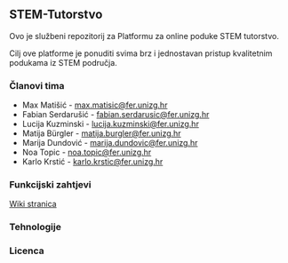 ## STEM-Tutorstvo
Ovo je službeni repozitorij za Platformu za online poduke STEM tutorstvo.


Cilj ove platforme je ponuditi svima brz i jednostavan pristup kvalitetnim podukama iz STEM područja.

### Članovi tima
- Max Matišić - max.matisic@fer.unizg.hr
- Fabian Serdarušić - fabian.serdarusic@fer.unizg.hr
- Lucija Kuzminski - lucija.kuzminski@fer.unizg.hr
- Matija Bürgler - matija.burgler@fer.unizg.hr
- Marija Dundović - marija.dundovic@fer.unizg.hr
- Noa Topic - noa.topic@fer.unizg.hr
- Karlo Krstić - karlo.krstic@fer.unizg.hr

### Funkcijski zahtjevi
[Wiki stranica](https://github.com/xmax5575/STEM-Tutorstvo/wiki/Analiza-zahtjeva)

### Tehnologije

### Licenca
